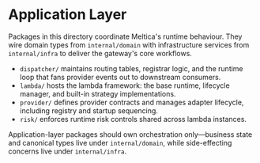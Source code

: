 # Application Layer

Packages in this directory coordinate Meltica's runtime behaviour. They wire
domain types from `internal/domain` with infrastructure services from
`internal/infra` to deliver the gateway's core workflows.

- `dispatcher/` maintains routing tables, registrar logic, and the runtime loop
  that fans provider events out to downstream consumers.
- `lambda/` hosts the lambda framework: the base runtime, lifecycle manager, and
  built-in strategy implementations.
- `provider/` defines provider contracts and manages adapter lifecycle,
  including registry and startup sequencing.
- `risk/` enforces runtime risk controls shared across lambda instances.

Application-layer packages should own orchestration only—business state and
canonical types live under `internal/domain`, while side-effecting concerns live
under `internal/infra`.
